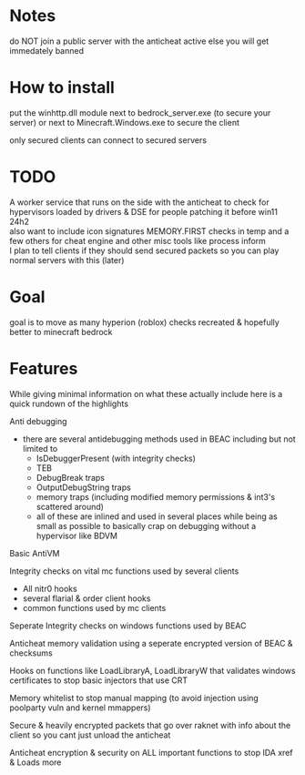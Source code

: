 # Notes
do NOT join a public server with the anticheat active else you will get immedately banned

# How to install
put the winhttp.dll module next to bedrock_server.exe (to secure your server)
or next to Minecraft.Windows.exe to secure the client

only secured clients can connect to secured servers

# TODO
A worker service that runs on the side with the anticheat to check for hypervisors loaded by drivers & DSE for people patching it before win11 24h2<br/>
also want to include icon signatures MEMORY.FIRST checks in temp and a few others for cheat engine and other misc tools like process inform<br/>
I plan to tell clients if they should send secured packets so you can play normal servers with this (later)

# Goal
goal is to move as many hyperion (roblox) checks recreated & hopefully better to minecraft bedrock

# Features
While giving minimal information on what these actually include here is a quick rundown of the highlights<br/>

Anti debugging
- there are several antidebugging methods used in BEAC including but not limited to
  - IsDebuggerPresent (with integrity checks)
  - TEB
  - DebugBreak traps
  - OutputDebugString traps
  - memory traps (including modified memory permissions & int3's scattered around)
  - all of these are inlined and used in several places while being as small as possible to basically crap on debugging without a hypervisor like BDVM

Basic AntiVM<br/>

Integrity checks on vital mc functions used by several clients
- All nitr0 hooks
- several flarial & order client hooks
- common functions used by mc clients

Seperate Integrity checks on windows functions used by BEAC<br/>

Anticheat memory validation using a seperate encrypted version of BEAC & checksums<br/>

Hooks on functions like LoadLibraryA, LoadLibraryW that validates windows certificates to stop basic injectors that use CRT</br>

Memory whitelist to stop manual mapping (to avoid injection using poolparty vuln and kernel mmappers)</br>

Secure & heavily encrypted packets that go over raknet with info about the client so you cant just unload the anticheat</br>

Anticheat encryption & security on ALL important functions to stop IDA xref & Loads more
